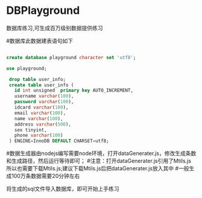 # DBPlayground
数据库练习,可生成百万级别数据提供练习

#数据库此数据建表语句如下

```sql

create database playground character set 'utf8'; 

use playground;

 drop table user_info;
 create table user_info (
   id int unsigned  primary key AUTO_INCREMENT,
   username varchar(100),
   password varchar(100),
   idcard varchar(100),
   email varchar(100),
   name varchar(100),
   address varchar(500),
   sex tinyint,
   phone varchar(100)
 ) ENGINE=InnoDB DEFAULT CHARSET=utf8;
```


#数据生成器由nodejs编写需要node环境，打开dataGenerater.js，修改生成条数和生成路径，然后运行等待即可；
#注意：打开dataGenerater.js引用了Mtils.js所以也需要下载Mtils.js;建议下载Mtils.js后把dataGenerater.js放入其中
#一般生成100万条数据需要20分钟左右


将生成的sql文件导入数据库，即可开始上手练习
